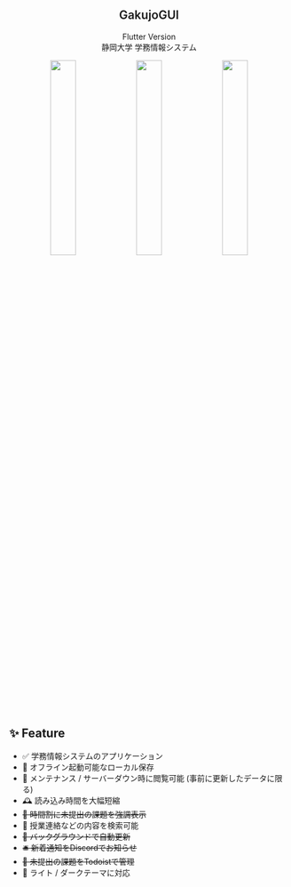 <br />
<div align="center">	
	<h2 style="font-weight: 600">GakujoGUI</h2>
	<p align="center">
	  Flutter Version<br>
	  静岡大学 学務情報システム
	</p>
  <p>
    <img width="30%" src="https://user-images.githubusercontent.com/8305330/226265861-e24522d1-2be3-45ba-a172-bc4c532a2007.png">
    <img width="30%" src="https://user-images.githubusercontent.com/8305330/226265862-33db116f-b28c-42bc-bfbb-7373765261dc.png">
    <img width="30%" src="https://user-images.githubusercontent.com/8305330/226265856-069396ff-edbb-4337-8628-f28fbcc039bd.png">
  </p>
</div>

## ✨ Feature

- ✅ 学務情報システムのアプリケーション
- 💾 オフライン起動可能なローカル保存
- 🚧 メンテナンス / サーバーダウン時に閲覧可能 (事前に更新したデータに限る)
- 🕰️ 読み込み時間を大幅短縮
- ~~📅 時間割に未提出の課題を強調表示~~
- 💬 授業連絡などの内容を検索可能
- ~~🔄 バックグラウンドで自動更新~~
- ~~🛎️ 新着通知をDiscordでお知らせ~~
- ~~📝 未提出の課題をTodoistで管理~~
- 🌙 ライト / ダークテーマに対応
